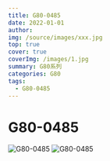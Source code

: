 ```yaml
---
title: G80-0485 
date: 2022-01-01
author: 
img: /source/images/xxx.jpg
top: true
cover: true
coverImg: /images/1.jpg
summary: G80系列
categories: G80
tags:
  - G80-0485
---
```


# G80-0485

![G80-0485](https://blmicahel1129.oss-cn-beijing.aliyuncs.com/Cherry%E6%A8%B1%E6%A1%83/G80/G80-0485/WechatIMG252.jpeg)
![G80-0485](https://blmicahel1129.oss-cn-beijing.aliyuncs.com/Cherry%E6%A8%B1%E6%A1%83/G80/G80-0485/WechatIMG304s.png)